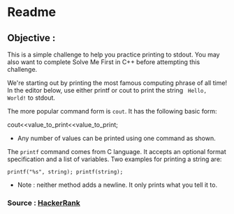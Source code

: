 # Readme
## Objective :
This is a simple challenge to help you practice printing to stdout. You may also want to complete Solve Me First in C++ before attempting this challenge.

We're starting out by printing the most famous computing phrase of all time! In the editor below, use either printf or cout to print the string ``` Hello, World!``` to stdout.

The more popular command form is ```cout```. It has the following basic form:

cout<<value_to_print<<value_to_print;

* Any number of values can be printed using one command as shown.

The ```printf``` command comes from C language. It accepts an optional format specification and a list of variables. Two examples for printing a string are:

```
printf("%s", string); printf(string);
```
*  Note :  neither method adds a newline. It only prints what you tell it to.

### Source  : [HackerRank](https://www.hackerrank.com/challenges/cpp-hello-world/problem?isFullScreen=true)

